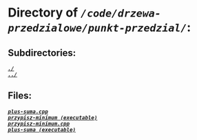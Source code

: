 # Directory of *`/code/drzewa-przedzialowe/punkt-przedzial/`*:
## Subdirectories:
[***`./`***](./)\
[***`../`***](../)
## Files:
[***`plus-suma.cpp`***](plus-suma.cpp)\
[***`przypisz-minimum (executable)`***](przypisz-minimum)\
[***`przypisz-minimum.cpp`***](przypisz-minimum.cpp)\
[***`plus-suma (executable)`***](plus-suma)
